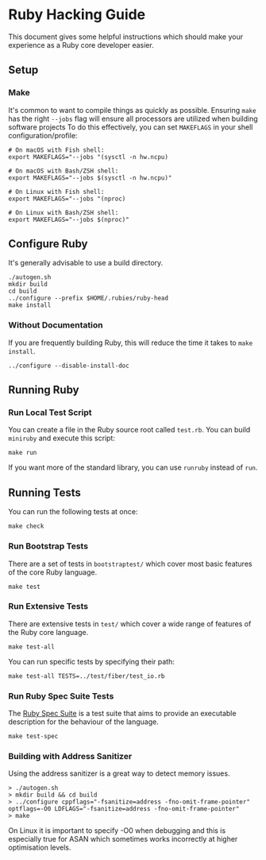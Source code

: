 # Ruby Hacking Guide

This document gives some helpful instructions which should make your experience as a Ruby core developer easier.

## Setup

### Make

It's common to want to compile things as quickly as possible. Ensuring `make` has the right `--jobs` flag will ensure all processors are utilized when building software projects To do this effectively, you can set `MAKEFLAGS` in your shell configuration/profile:

``` shell
# On macOS with Fish shell:
export MAKEFLAGS="--jobs "(sysctl -n hw.ncpu)

# On macOS with Bash/ZSH shell:
export MAKEFLAGS="--jobs $(sysctl -n hw.ncpu)"

# On Linux with Fish shell:
export MAKEFLAGS="--jobs "(nproc)

# On Linux with Bash/ZSH shell:
export MAKEFLAGS="--jobs $(nproc)"
```

## Configure Ruby

It's generally advisable to use a build directory.

``` shell
./autogen.sh
mkdir build
cd build
../configure --prefix $HOME/.rubies/ruby-head
make install
```

### Without Documentation

If you are frequently building Ruby, this will reduce the time it takes to `make install`.

``` shell
../configure --disable-install-doc
```

## Running Ruby

### Run Local Test Script

You can create a file in the Ruby source root called `test.rb`. You can build `miniruby` and execute this script:

``` shell
make run
```

If you want more of the standard library, you can use `runruby` instead of `run`.

## Running Tests

You can run the following tests at once:

``` shell
make check
```

### Run Bootstrap Tests

There are a set of tests in `bootstraptest/` which cover most basic features of the core Ruby language.

``` shell
make test
```

### Run Extensive Tests

There are extensive tests in `test/` which cover a wide range of features of the Ruby core language.

``` shell
make test-all
```

You can run specific tests by specifying their path:

``` shell
make test-all TESTS=../test/fiber/test_io.rb
```

### Run Ruby Spec Suite Tests

The [Ruby Spec Suite](https://github.com/ruby/spec/) is a test suite that aims to provide an executable description for the behaviour of the language.

``` shell
make test-spec
```

### Building with Address Sanitizer

Using the address sanitizer is a great way to detect memory issues.

``` shell
> ./autogen.sh
> mkdir build && cd build
> ../configure cppflags="-fsanitize=address -fno-omit-frame-pointer" optflags=-O0 LDFLAGS="-fsanitize=address -fno-omit-frame-pointer"
> make
```

On Linux it is important to specify -O0 when debugging and this is especially true for ASAN which sometimes works incorrectly at higher optimisation levels.

